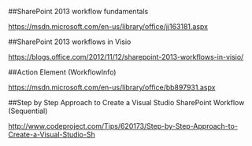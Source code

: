 ##SharePoint 2013 workflow fundamentals

https://msdn.microsoft.com/en-us/library/office/jj163181.aspx

##SharePoint 2013 workflows in Visio

https://blogs.office.com/2012/11/12/sharepoint-2013-workflows-in-visio/

##Action Element (WorkflowInfo)

https://msdn.microsoft.com/en-us/library/office/bb897931.aspx

##Step by Step Approach to Create a Visual Studio SharePoint Workflow (Sequential)

http://www.codeproject.com/Tips/620173/Step-by-Step-Approach-to-Create-a-Visual-Studio-Sh














